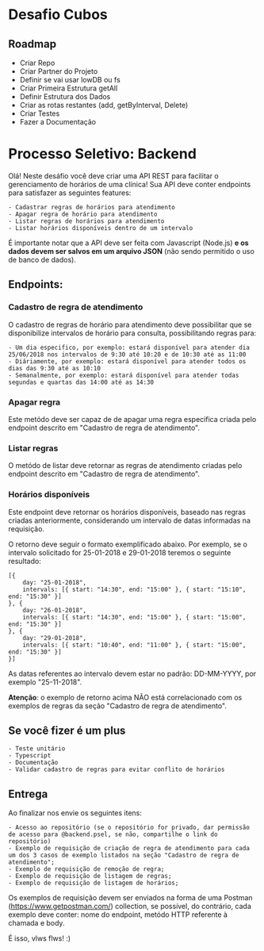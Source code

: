 # Desafio Cubos

## Roadmap

- Criar Repo
- Criar Partner do Projeto
- Definir se vai usar lowDB ou fs
- Criar Primeira Estrutura getAll
- Definir Estrutura dos Dados
- Criar as rotas restantes (add, getByInterval, Delete)
- Criar Testes
- Fazer a Documentação

# Processo Seletivo: Backend

Olá! Neste desáfio você deve criar uma API REST para facilitar o gerenciamento de horários de uma clínica! Sua API deve conter endpoints para satisfazer as seguintes features:

    - Cadastrar regras de horários para atendimento
    - Apagar regra de horário para atendimento
    - Listar regras de horários para atendimento
    - Listar horários disponíveis dentro de um intervalo

É importante notar que a API deve ser feita com Javascript (Node.js) **e os dados devem ser salvos em um arquivo JSON** (não sendo permitido o uso de banco de dados).

## Endpoints:

### Cadastro de regra de atendimento

O cadastro de regras de horário para atendimento deve possibilitar que se disponibilize intervalos de horário para consulta, possibilitando regras para:

    - Um dia especifico, por exemplo: estará disponível para atender dia 25/06/2018 nos intervalos de 9:30 até 10:20 e de 10:30 até as 11:00
    - Diáriamente, por exemplo: estará disponível para atender todos os dias das 9:30 até as 10:10
    - Semanalmente, por exemplo: estará disponível para atender todas segundas e quartas das 14:00 até as 14:30

### Apagar regra

Este metódo deve ser capaz de de apagar uma regra especifica criada pelo endpoint descrito em "Cadastro de regra de atendimento".

### Listar regras

O metódo de listar deve retornar as regras de atendimento criadas pelo endpoint descrito em "Cadastro de regra de atendimento".

### Horários disponíveis

Este endpoint deve retornar os horários disponíveis, baseado nas regras criadas anteriormente, considerando um intervalo de datas informadas na requisição.

O retorno deve seguir o formato exemplificado abaixo. Por exemplo, se o intervalo solicitado for 25-01-2018 e 29-01-2018 teremos o seguinte resultado:

```
[{
    day: "25-01-2018",
    intervals: [{ start: "14:30", end: "15:00" }, { start: "15:10", end: "15:30" }]
}, {
    day: "26-01-2018",
    intervals: [{ start: "14:30", end: "15:00" }, { start: "15:00", end: "15:30" }]
}, {
    day: "29-01-2018",
    intervals: [{ start: "10:40", end: "11:00" }, { start: "15:00", end: "15:30" }]
}]
```

As datas referentes ao intervalo devem estar no padrão: DD-MM-YYYY, por exemplo "25-11-2018".

**Atenção**: o exemplo de retorno acima NÃO está correlacionado com os exemplos de regras da seção "Cadastro de regra de atendimento".

## Se você fizer é um plus

    - Teste unitário
    - Typescript
    - Documentação
    - Validar cadastro de regras para evitar conflito de horários

## Entrega

Ao finalizar nos envie os seguintes itens:

    - Acesso ao repositório (se o repositório for privado, dar permissão de acesso para @backend.psel, se não, compartilhe o link do repositório)
    - Exemplo de requisição de criação de regra de atendimento para cada um dos 3 casos de exemplo listados na seção "Cadastro de regra de atendimento";
    - Exemplo de requisição de remoção de regra;
    - Exemplo de requisição de listagem de regras;
    - Exemplo de requisição de listagem de horários;

Os exemplos de requisição devem ser enviados na forma de uma Postman (https://www.getpostman.com/) collection, se possível, do contrário, cada exemplo deve conter: nome do endpoint, metódo HTTP referente à chamada e body.

É isso, vlws flws! :)
